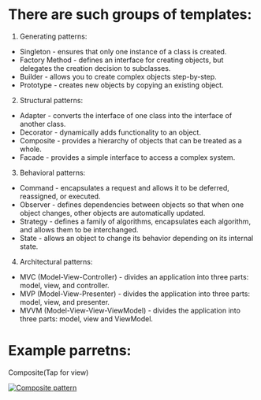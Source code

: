 # There are such groups of templates: 

1. Generating patterns:

- Singleton - ensures that only one instance of a class is created.
- Factory Method - defines an interface for creating objects, but delegates the creation decision to subclasses.
- Builder - allows you to create complex objects step-by-step.
- Prototype - creates new objects by copying an existing object.

2. Structural patterns:
- Adapter - converts the interface of one class into the interface of another class.
- Decorator - dynamically adds functionality to an object.
- Composite - provides a hierarchy of objects that can be treated as a whole.
- Facade - provides a simple interface to access a complex system.

3. Behavioral patterns:
- Command - encapsulates a request and allows it to be deferred, reassigned, or executed.
- Observer - defines dependencies between objects so that when one object changes, other objects are automatically updated.
- Strategy - defines a family of algorithms, encapsulates each algorithm, and allows them to be interchanged.
- State - allows an object to change its behavior depending on its internal state.

4. Architectural patterns:
- MVC (Model-View-Controller) - divides an application into three parts: model, view, and controller.
- MVP (Model-View-Presenter) - divides the application into three parts: model, view, and presenter.
- MVVM (Model-View-View-ViewModel) - divides the application into three parts: model, view and ViewModel.

# Example parretns: 

Composite(Tap for view)

[![Composite pattern](http://i3.ytimg.com/vi/ZjKRj0qZFE4/hqdefault.jpg)](https://www.youtube.com/watch?v=ZjKRj0qZFE4&t=1s&ab_channel=OleksiiNesterchuk "Composite pattern")

